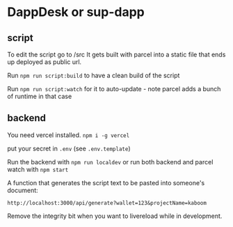 # DappDesk or sup-dapp

## script

To edit the script go to /src
It gets built with parcel into a static file that ends up deployed as public url.

Run `npm run script:build` to have a clean build of the script

Run `npm run script:watch` for it to auto-update - note parcel adds a bunch of runtime in that case

## backend

You need vercel installed. 
`npm i -g vercel`

put your secret in `.env` (see `.env.template`)

Run the backend with `npm run localdev` or run both backend and parcel watch with `npm start`

A function that generates the script text to be pasted into someone's document:

`http://localhost:3000/api/generate?wallet=123&projectName=kaboom`

Remove the integrity bit when you want to livereload while in development. 
